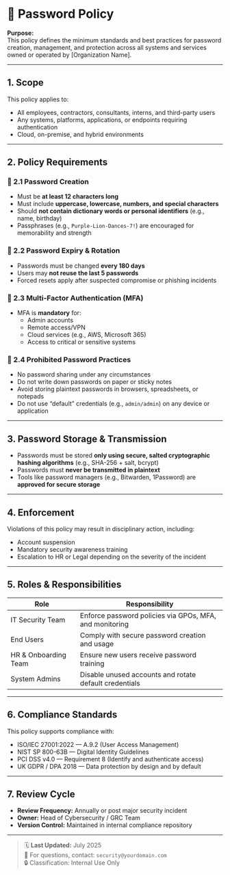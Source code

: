 # 🔐 Password Policy

**Purpose:**  
This policy defines the minimum standards and best practices for password creation, management, and protection across all systems and services owned or operated by [Organization Name].

---

## 1. Scope  
This policy applies to:
- All employees, contractors, consultants, interns, and third-party users
- Any systems, platforms, applications, or endpoints requiring authentication
- Cloud, on-premise, and hybrid environments

---

## 2. Policy Requirements

### 🔑 2.1 Password Creation
- Must be **at least 12 characters long**
- Must include **uppercase, lowercase, numbers, and special characters**
- Should **not contain dictionary words or personal identifiers** (e.g., name, birthday)
- Passphrases (e.g., `Purple-Lion-Dances-7!`) are encouraged for memorability and strength

### 🔁 2.2 Password Expiry & Rotation
- Passwords must be changed **every 180 days**
- Users may **not reuse the last 5 passwords**
- Forced resets apply after suspected compromise or phishing incidents

### 🔄 2.3 Multi-Factor Authentication (MFA)
- MFA is **mandatory** for:
  - Admin accounts
  - Remote access/VPN
  - Cloud services (e.g., AWS, Microsoft 365)
  - Access to critical or sensitive systems

### 🚫 2.4 Prohibited Password Practices
- No password sharing under any circumstances
- Do not write down passwords on paper or sticky notes
- Avoid storing plaintext passwords in browsers, spreadsheets, or notepads
- Do not use “default” credentials (e.g., `admin/admin`) on any device or application

---

## 3. Password Storage & Transmission

- Passwords must be stored **only using secure, salted cryptographic hashing algorithms** (e.g., SHA-256 + salt, bcrypt)
- Passwords must **never be transmitted in plaintext**
- Tools like password managers (e.g., Bitwarden, 1Password) are **approved for secure storage**

---

## 4. Enforcement

Violations of this policy may result in disciplinary action, including:
- Account suspension
- Mandatory security awareness training
- Escalation to HR or Legal depending on the severity of the incident

---

## 5. Roles & Responsibilities

| **Role**             | **Responsibility**                                      |
|----------------------|----------------------------------------------------------|
| IT Security Team     | Enforce password policies via GPOs, MFA, and monitoring |
| End Users            | Comply with secure password creation and usage          |
| HR & Onboarding Team | Ensure new users receive password training              |
| System Admins        | Disable unused accounts and rotate default credentials  |

---

## 6. Compliance Standards

This policy supports compliance with:
- ISO/IEC 27001:2022 — A.9.2 (User Access Management)
- NIST SP 800-63B — Digital Identity Guidelines
- PCI DSS v4.0 — Requirement 8 (Identify and authenticate access)
- UK GDPR / DPA 2018 — Data protection by design and by default

---

## 7. Review Cycle

- **Review Frequency:** Annually or post major security incident
- **Owner:** Head of Cybersecurity / GRC Team
- **Version Control:** Maintained in internal compliance repository

---

> 🗓️ **Last Updated:** July 2025  
> 📧 For questions, contact: `security@yourdomain.com`  
> 🔒 Classification: Internal Use Only
